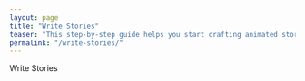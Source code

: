 ```yaml
---
layout: page
title: "Write Stories"
teaser: "This step-by-step guide helps you start crafting animated stories."
permalink: "/write-stories/"
---
```


Write Stories
